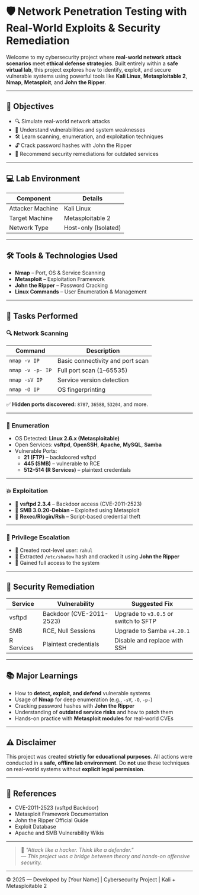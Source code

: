 # 🛡️ Network Penetration Testing with Real-World Exploits & Security Remediation

Welcome to my cybersecurity project where **real-world network attack scenarios** meet **ethical defense strategies**. Built entirely within a **safe virtual lab**, this project explores how to identify, exploit, and secure vulnerable systems using powerful tools like **Kali Linux**, **Metasploitable 2**, **Nmap**, **Metasploit**, and **John the Ripper**.

---

## 🎯 Objectives

- 🔍 Simulate real-world network attacks
- 🧠 Understand vulnerabilities and system weaknesses
- 🛠️ Learn scanning, enumeration, and exploitation techniques
- 🔓 Crack password hashes with John the Ripper
- 🔧 Recommend security remediations for outdated services

---

## 💻 Lab Environment

| Component         | Details               |
|------------------|------------------------|
| Attacker Machine | Kali Linux             |
| Target Machine   | Metasploitable 2       |
| Network Type     | Host-only (Isolated)   |

---

## 🛠️ Tools & Technologies Used

- **Nmap** – Port, OS & Service Scanning
- **Metasploit** – Exploitation Framework
- **John the Ripper** – Password Cracking
- **Linux Commands** – User Enumeration & Management

---

## 🚀 Tasks Performed

### 🔍 Network Scanning

| Command                      | Description                      |
|-----------------------------|----------------------------------|
| `nmap -v IP`                | Basic connectivity and port scan |
| `nmap -v -p- IP`            | Full port scan (1–65535)         |
| `nmap -sV IP`               | Service version detection        |
| `nmap -O IP`                | OS fingerprinting                |

✅ **Hidden ports discovered:** `8787`, `36588`, `53204`, and more.

---

### 📡 Enumeration

- OS Detected: **Linux 2.6.x (Metasploitable)**
- Open Services: **vsftpd**, **OpenSSH**, **Apache**, **MySQL**, **Samba**
- Vulnerable Ports:
  - **21 (FTP)** – backdoored vsftpd
  - **445 (SMB)** – vulnerable to RCE
  - **512–514 (R Services)** – plaintext credentials

---

### 💥 Exploitation

- 📌 **vsftpd 2.3.4** – Backdoor access (CVE-2011-2523)
- 📌 **SMB 3.0.20-Debian** – Exploited using Metasploit
- 📌 **Rexec/Rlogin/Rsh** – Script-based credential theft

---

### 👑 Privilege Escalation

- 🔐 Created root-level user: `rahul`
- 🧩 Extracted `/etc/shadow` hash and cracked it using **John the Ripper**
- 🧠 Gained full access to the system

---

## 🔧 Security Remediation

| Service     | Vulnerability                | Suggested Fix                          |
|-------------|------------------------------|----------------------------------------|
| vsftpd      | Backdoor (CVE-2011-2523)     | Upgrade to `v3.0.5` or switch to SFTP  |
| SMB         | RCE, Null Sessions           | Upgrade to Samba `v4.20.1`             |
| R Services  | Plaintext credentials        | Disable and replace with SSH           |

---

## 📚 Major Learnings

- How to **detect, exploit, and defend** vulnerable systems
- Usage of **Nmap** for deep enumeration (e.g., `-sV`, `-O`, `-p-`)
- Cracking password hashes with **John the Ripper**
- Understanding of **outdated service risks** and how to patch them
- Hands-on practice with **Metasploit modules** for real-world CVEs

---

## ⚠️ Disclaimer

This project was created **strictly for educational purposes**. All actions were conducted in a **safe, offline lab environment**. Do **not** use these techniques on real-world systems without **explicit legal permission**.

---

## 📎 References

- CVE-2011-2523 (vsftpd Backdoor)
- Metasploit Framework Documentation
- John the Ripper Official Guide
- Exploit Database
- Apache and SMB Vulnerability Wikis

---

> 🔐 _"Attack like a hacker. Think like a defender."_  
> _— This project was a bridge between theory and hands-on offensive security._

---

© 2025 — Developed by [Your Name] | Cybersecurity Project | Kali + Metasploitable 2
